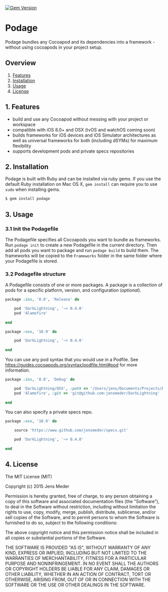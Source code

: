 [![Gem Version](http://img.shields.io/gem/v/podage.svg?style=flat)](http://badge.fury.io/rb/podage)

# Podage

Podage bundles any Cocoapod and its dependencies into a framework - without using cocoapods in your project setup. 

## Overview

1. [Features](README.md#1-features)
2. [Installation](README.md#2-installation)
3. [Usage](README.md#3-usage)
4. [License](README.md#4-license)

## 1. Features

* build and use any Cocoapod without messing with your project or workspace
* compatible with iOS 8.0+ and OSX (tvOS and watchOS coming soon)
* builds frameworks for iOS devices and iOS Simulator architectures as well as universal frameworks for both (including dSYMs) for maximum flexibility
* supports development pods and private specs repositories

## 2. Installation

Podage is built with Ruby and can be installed via ruby gems. If you use the default Ruby installation on Mac OS X, `gem install` can require you to use `sudo` when installing gems. 

```ruby
$ gem install podage
```

## 3. Usage

### 3.1 Init the Podagefile

The Podagefile specifies all Cocoapods you want to bundle as frameworks. Run `podage init` to create a new Podagefile in the current directory. Then add all pods you want to package and run `podage build` to build them. The frameworks will be copied to the `Frameworks` folder in the same folder where your Podagefile is stored.

### 3.2 Podagefile structure

A Podagefile consists of one or more packages. A package is a collection of pods for a specific platform, version, and configuration (_optional_). 

```ruby
package :ios, '8.0', 'Release' do

	pod 'DarkLightning', '~> 0.4.0'
	pod 'Alamofire'
	
end

package :osx, '10.9' do

	pod 'DarkLightning', '~> 0.4.0'
	
end
```

You can use any pod syntax that you would use in a Podfile. See https://guides.cocoapods.org/syntax/podfile.html#pod for more information.

```ruby
package :ios, '8.0', 'Debug' do

	pod 'DarkLightning/OSX', :path => '/Users/jens/Documents/Projects/DarkLightning'
	pod 'Alamofire', :git => 'git@github.com:jensmeder/DarkLightning'
	
end
```

You can also specify a private specs repo.

```ruby
package :osx, '10.9' do

	source 'https://www.github.com/jensmeder/specs.git'

	pod 'DarkLightning', '~> 0.4.0'
	
end
```

## 4. License

The MIT License (MIT)

Copyright (c) 2015 Jens Meder

Permission is hereby granted, free of charge, to any person obtaining a copy
of this software and associated documentation files (the "Software"), to deal
in the Software without restriction, including without limitation the rights
to use, copy, modify, merge, publish, distribute, sublicense, and/or sell
copies of the Software, and to permit persons to whom the Software is
furnished to do so, subject to the following conditions:

The above copyright notice and this permission notice shall be included in all
copies or substantial portions of the Software.

THE SOFTWARE IS PROVIDED "AS IS", WITHOUT WARRANTY OF ANY KIND, EXPRESS OR
IMPLIED, INCLUDING BUT NOT LIMITED TO THE WARRANTIES OF MERCHANTABILITY,
FITNESS FOR A PARTICULAR PURPOSE AND NONINFRINGEMENT. IN NO EVENT SHALL THE
AUTHORS OR COPYRIGHT HOLDERS BE LIABLE FOR ANY CLAIM, DAMAGES OR OTHER
LIABILITY, WHETHER IN AN ACTION OF CONTRACT, TORT OR OTHERWISE, ARISING FROM,
OUT OF OR IN CONNECTION WITH THE SOFTWARE OR THE USE OR OTHER DEALINGS IN THE
SOFTWARE.
